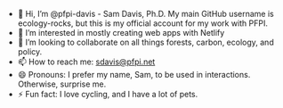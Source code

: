 - 👋 Hi, I’m @pfpi-davis - Sam Davis, Ph.D. My main GitHub username is ecology-rocks, but this is my official account for my work with PFPI.
- 👀 I’m interested in mostly creating web apps with Netlify
- 💞️ I’m looking to collaborate on all things forests, carbon, ecology, and policy.
- 📫 How to reach me: sdavis@pfpi.net
- 😄 Pronouns: I prefer my name, Sam, to be used in interactions. Otherwise, surprise me.
- ⚡ Fun fact: I love cycling, and I have a lot of pets.

<!---
pfpi-davis/pfpi-davis is a ✨ special ✨ repository because its `README.md` (this file) appears on your GitHub profile.
You can click the Preview link to take a look at your changes.
--->
